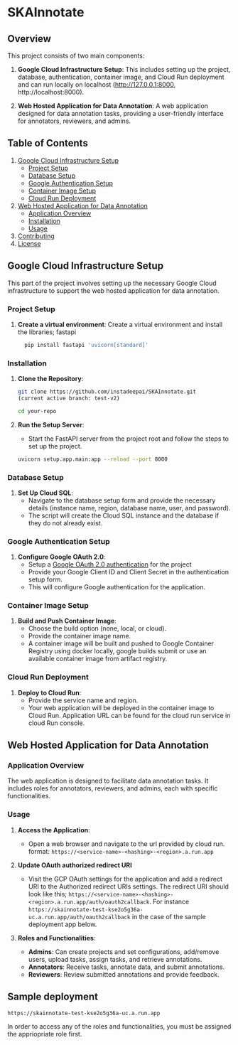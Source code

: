# SKAInnotate

## Overview

This project consists of two main components:
1. **Google Cloud Infrastructure Setup**: This includes setting up the project, database, authentication, container image, and Cloud Run deployment and can run locally on localhost (http://127.0.0.1:8000, http://localhost:8000).

2. **Web Hosted Application for Data Annotation**: A web application designed for data annotation tasks, providing a user-friendly interface for annotators, reviewers, and admins.

## Table of Contents
1. [Google Cloud Infrastructure Setup](#google-cloud-infrastructure-setup)
    - [Project Setup](#project-setup)
    - [Database Setup](#database-setup)
    - [Google Authentication Setup](#google-authentication-setup)
    - [Container Image Setup](#container-image-setup)
    - [Cloud Run Deployment](#cloud-run-deployment)
2. [Web Hosted Application for Data Annotation](#web-hosted-application-for-data-annotation)
    - [Application Overview](#application-overview)
    - [Installation](#installation)
    - [Usage](#usage)
3. [Contributing](#contributing)
4. [License](#license)

## Google Cloud Infrastructure Setup

This part of the project involves setting up the necessary Google Cloud infrastructure to support the web hosted application for data annotation.

### Project Setup

1. **Create a virtual environment**:
   Create a virtual environment and install the libraries; fastapi

    ```sh
      pip install fastapi 'uvicorn[standard]'
    ```
### Installation

1. **Clone the Repository**:
    ```sh
    git clone https://github.com/instadeepai/SKAInnotate.git 
    (current active branch: test-v2)

    cd your-repo
    ```

2. **Run the Setup Server**:
    - Start the FastAPI server from the project root and follow the steps to set up the project.
    ```sh
    uvicorn setup.app.main:app --reload --port 8000
    ```

### Database Setup

1. **Set Up Cloud SQL**:
    - Navigate to the database setup form and provide the necessary details (instance name, region, database name, user, and password).
    - The script will create the Cloud SQL instance and the database if they do not already exist.

### Google Authentication Setup

1. **Configure Google OAuth 2.0**:
   - Setup a [Google OAuth 2.0 authentication](https://help.tableau.com/current/server/en-us/config_oauth_google.htm) for the project 
    - Provide your Google Client ID and Client Secret in the authentication setup form.
    - This will configure Google authentication for the application.

### Container Image Setup

1. **Build and Push Container Image**:
    - Choose the build option (none, local, or cloud).
    - Provide the container image name.
    - A container image will be built and pushed to Google Container Registry using docker locally, google builds submit or use an available container image from artifact registry.

### Cloud Run Deployment

1. **Deploy to Cloud Run**:
    - Provide the service name and region.
    - Your web application will be deployed in the container image to Cloud Run. Application URL can be found for the cloud run service in cloud Run console.

## Web Hosted Application for Data Annotation

### Application Overview

The web application is designed to facilitate data annotation tasks. It includes roles for annotators, reviewers, and admins, each with specific functionalities.


### Usage

1. **Access the Application**:
    - Open a web browser and navigate to the url provided by cloud run.
    format: `https://<service-name>-<hashing>-<region>.a.run.app`
2. **Update OAuth authorized redirect URI**
   - Visit the GCP OAuth settings for the application and add a redirect URI to the Authorized redirect URIs settings. The redirect URI should look like this; `https://<service-name>-<hashing>-<region>.a.run.app/auth/oauth2callback`.
   For instance `https://skainnotate-test-kse2o5g36a-uc.a.run.app/auth/oauth2callback` in the case of the sample deployment app below.


3. **Roles and Functionalities**:
    - **Admins**: Can create projects and set configurations, add/remove users, upload tasks, assign tasks, and retrieve annotations.
    - **Annotators**: Receive tasks, annotate data, and submit annotations.
    - **Reviewers**: Review submitted annotations and provide feedback.

## Sample deployment
```
https://skainnotate-test-kse2o5g36a-uc.a.run.app
```

In order to access any of the roles and functionalities, you must be assigned the appriopriate role first.